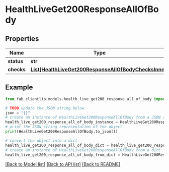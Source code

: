 # HealthLiveGet200ResponseAllOfBody


## Properties

Name | Type | Description | Notes
------------ | ------------- | ------------- | -------------
**status** | **str** |  | [optional] 
**checks** | [**List[HealthLiveGet200ResponseAllOfBodyChecksInner]**](HealthLiveGet200ResponseAllOfBodyChecksInner.md) |  | [optional] 

## Example

```python
from fab_clientlib.models.health_live_get200_response_all_of_body import HealthLiveGet200ResponseAllOfBody

# TODO update the JSON string below
json = "{}"
# create an instance of HealthLiveGet200ResponseAllOfBody from a JSON string
health_live_get200_response_all_of_body_instance = HealthLiveGet200ResponseAllOfBody.from_json(json)
# print the JSON string representation of the object
print(HealthLiveGet200ResponseAllOfBody.to_json())

# convert the object into a dict
health_live_get200_response_all_of_body_dict = health_live_get200_response_all_of_body_instance.to_dict()
# create an instance of HealthLiveGet200ResponseAllOfBody from a dict
health_live_get200_response_all_of_body_from_dict = HealthLiveGet200ResponseAllOfBody.from_dict(health_live_get200_response_all_of_body_dict)
```
[[Back to Model list]](../README.md#documentation-for-models) [[Back to API list]](../README.md#documentation-for-api-endpoints) [[Back to README]](../README.md)


